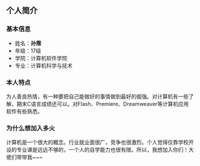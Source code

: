 ## 个人简介 ##



### 基本信息 ###


- 姓名：**孙霈** 
- 年级：17级
- 学院：计算机软件学院
- 专业：计算机科学与技术


### 本人特点 ###

为人善良热情，有一种要把自己能做好的事情做到最好的倔强。对计算机有一些了解，期末C语言成绩还可以。对Flash、Premiere、Dreamweaver等计算机应用软件有些熟悉。

### 为什么想加入多火 ###

计算机是一个很大的概念。行业就业面很广，竞争也很激烈。个人觉得仅靠学校开设的专业课是远远不够的，一个人的自学能力也很有限。所以，我想加入你们！大佬们带带我~~~

